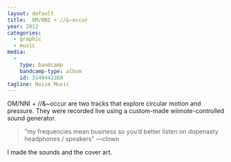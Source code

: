 ```yaml
---
layout: default
title:  OM​/​NNI + /​/​&​~​occur
year: 2012
categories:
  - graphic
  - music
media:
  -
    type: bandcamp
    bandcamp-type: album
    id: 3149442260
tagline: Noise Music
---
```

OM/NNI + //&~occur are two tracks that explore circular motion and pressure. They were recorded live using a custom-made wiimote-controlled sound generator.

> "my frequencies mean business so you’d better listen on dopenasty headphones / speakers"
—clown

I made the sounds and the cover art.
